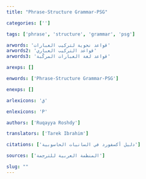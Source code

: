 ```yaml
---
title: "Phrase-Structure Grammar-PSG"

categories: ['']

tags: ['phrase', 'structure', 'grammar', 'psg']

arwords: 'قواعد نحوية لتركيب العبارات'
arwords2: 'قواعد التركيب العباري'
arwords3: 'قواعد لغة العبارات المركّبة'

arexps: []

enwords: ['Phrase-Structure Grammar-PSG']

enexps: []

arlexicons: 'ق'

enlexicons: 'P'

authors: ['Ruqayya Roshdy']

translators: ['Tarek Ibrahim']

citations: ['دليل أكسفورد في السانيات الحاسوبية']

sources: ['المنظمة العربية للترجمة']

slug: ""
---
```

